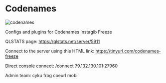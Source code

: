 # Codenames
![codenames](https://github.com/papamobi/Codenames/assets/78706032/9816a461-d6a2-4c44-aa8d-49b6530e1293)




Configs and plugins for Codenames Instagib Freeze

QLSTATS page: https://qlstats.net/server/5911

Connect to the server using this HTML link: https://tinyurl.com/codenames-freeze

Direct console connect:
/connect 79.132.130.101:27960

Admin team:
cyku
frog
coeurl
mobi
